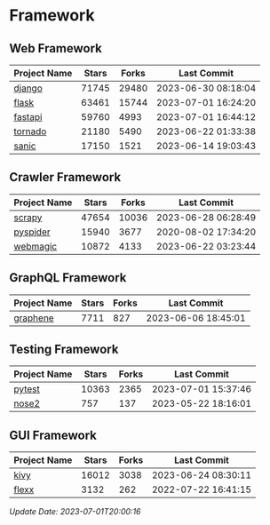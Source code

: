 # Framework

## Web Framework
| Project Name | Stars | Forks | Last Commit |
| ------------ | ----- | ----- | ----------- |
| [django](https://github.com/django/django) | 71745 | 29480 | 2023-06-30 08:18:04 |
| [flask](https://github.com/pallets/flask) | 63461 | 15744 | 2023-07-01 16:24:20 |
| [fastapi](https://github.com/tiangolo/fastapi) | 59760 | 4993 | 2023-07-01 16:44:12 |
| [tornado](https://github.com/tornadoweb/tornado) | 21180 | 5490 | 2023-06-22 01:33:38 |
| [sanic](https://github.com/sanic-org/sanic) | 17150 | 1521 | 2023-06-14 19:03:43 |

## Crawler Framework
| Project Name | Stars | Forks | Last Commit |
| ------------ | ----- | ----- | ----------- |
| [scrapy](https://github.com/scrapy/scrapy) | 47654 | 10036 | 2023-06-28 06:28:49 |
| [pyspider](https://github.com/binux/pyspider) | 15940 | 3677 | 2020-08-02 17:34:20 |
| [webmagic](https://github.com/code4craft/webmagic) | 10872 | 4133 | 2023-06-22 03:23:44 |

## GraphQL Framework
| Project Name | Stars | Forks | Last Commit |
| ------------ | ----- | ----- | ----------- |
| [graphene](https://github.com/graphql-python/graphene) | 7711 | 827 | 2023-06-06 18:45:01 |

## Testing Framework
| Project Name | Stars | Forks | Last Commit |
| ------------ | ----- | ----- | ----------- |
| [pytest](https://github.com/pytest-dev/pytest) | 10363 | 2365 | 2023-07-01 15:37:46 |
| [nose2](https://github.com/nose-devs/nose2) | 757 | 137 | 2023-05-22 18:16:01 |

## GUI Framework
| Project Name | Stars | Forks | Last Commit |
| ------------ | ----- | ----- | ----------- |
| [kivy](https://github.com/kivy/kivy) | 16012 | 3038 | 2023-06-24 08:30:11 |
| [flexx](https://github.com/flexxui/flexx) | 3132 | 262 | 2022-07-22 16:41:15 |

*Update Date: 2023-07-01T20:00:16*